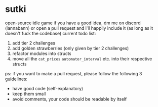 # sutki
open-source idle game
if you have a good idea, dm me on discord (lannabann) or open a pull request and I'll happily include it (as long as it doesn't fuck the codebase)
current todo list:
1. add tier 2 challenges
2. add golden strawberries (only given by tier 2 challenges)
3. refactor modules into structs
4. move all the `cat_prices` `automator_interval` etc. into their respective structs

ps: if you want to make a pull request, please follow the following 3 guidelines:
- have good code (self-explanatory)
- keep them small
- avoid comments, your code should be readable by itself
